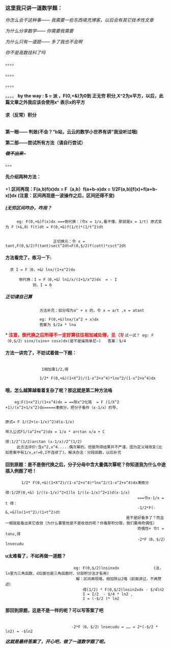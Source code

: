  
 ### 这里我只讲一道数学题：

*你怎么会干这种事—— 我需要一些东西填充博客，以后会有其它技术性文章*

*为什么分享数学—— 你需要我需要*

*为什么只有一道题—— 多了我也不会啊*

*你不是高数挂科了吗*

。。。。

。。。。

。。。。

。。。。
**by the way : $ = 派 ，F(0,+&)为0到 正无穷 积分,X^2为x平方，以后，此篇文章之外我应该会使用x^ 表示x的平方**

#### 求（反常）积分 
```$\int_{0}^{+\propto } \cfrac{1}{x^4-x^2+1}ln\cfrac{x^2}{x^4-x^2+1}\mathrm{d}x$
```
  
  
**第一眼—— 判敛(不会？“b站，云云的数学小世界有讲”我没听过哦)**


**第二部——尝试所有方法（请自行尝试）**


***~~做不出来~~~***


。。。

#### 先介绍两种方法：

*1.**区间再现：F(a,b)f(x)dx = F（a,b）f(a+b-x)dx = 1/2F(a,b)[f(x)+f(a+b-x)]dx  (注意：区间再现是一波操作之后，区间还得不变)**
 

##### (无穷区间咋办，咋用？

```
     eg: F(0,+&)f(x)dx ===倒代换：（令x = 1/x,看不懂，那就是x = 1/t) 原式变为 F（+&,0）f(t)dt = F(0,+&)f(1/t)*(1/t^2)dt


                     正切换元：令 x = tant,F(0,$/2)f(tant)sect^2dt=F(0,$/2)f(cott)*csct^2dt 
```
                     
                     
   #### 方法看完了，练习一下:
   
   ```
     求 I = F（0，+&）lnx/(1+x^2)dx
 
         倒代换：I = F（0,+&）ln1/x/(1+1/x^2)dx  = - I
               则，I = 0
 ```              
  ##### 正切请自己算
               
```               
               方法补充：如分母为a^ + x 的，令 x = a/t ,x = atant
              
               eg: F(0,+&)lnx/(a^2 + x)dx
               答案为 $/2a * lna
```               
               
  ***<span style="color:red"> 注意，倒代换之后所得不一定好算往往相加减处理，见（*1)</span>***
              ``` 试一试？ eg: F（0,$/2）sinx/(sinx+ cosx)dx(是不是操简单尼~)  
                    答案：$/4  ```
               
  #### 方法一讲完了，不妨试着做一下题：
  
```    解：倒代换化简，原式F(0,+&)x^2/(1-x^2+x^4)*ln x^2/(1-x^2+x^4)dx   (X=1/t,这里t = x,没啥关系，为了好看用x,x!=X)
   
                I相加乘1/2,得
                
               1/2* F(0,+&)(1+X^2)/(1-x^2+x^4)*lnx^2/(1-x^2+x^4)dx
 ```
               
  #### 哦，怎么越算越看着复杂了呢？那这就是第二种方法咯
    
  ``` 怎么办呢，先看一人人都做过的题：
      eg:F(1+x^2)/(1+x^4)dx = ==除x^2化简  = F (1/X^2 +1)/(x^2+1/x^2)dx=====凑微分，把分子看作（x-1/x）的导，
      
                                                                          原式= F 1/(2+(x-1/x)^2)d(x-1/x)
                                                                          带入公式F1/(a^2+x^2)dx = 1/a * arctan x/a + C
                                                                          得:1/2^(1/2)arctan (x-1/x)/2^(1/2)
       此方法评价:含x^2,x^4.....偶次幂的。但是所得结果并不严谨，因为定义域改变(比如答案中有1/x,x!=0,I不连续了)。解决办法：分段函数，以后补充
  ```
       
  #### 回到原题：是不是倒代换之后，分子分母中含大量偶次幂呢？你知道我为什么中途插入例题了吧！
  
```    将
       1/2* F(0,+&)(1+X^2)/(1-x^2+x^4)*lnx^2/(1-x^2+x^4)dx凑微分
                                                          得:1/2F(0,+&) 1/((x-1/x)^2+1)ln 1/((x-1/x)^2+1)d(x-1/x)
                                                          ===令x-1/x =  t 得：
                                                          -1/2*F(-&,+&)ln(1+t^2)/(1+t^2)dt
                                                     是不是好看多了？而且一眼就能看出来它收敛（为什么要管他是不是收敛的呢？你看那积分限，我们要用奇偶性）
                                                          奇偶性+ 令t = tanu,得
                                                          -2*F（0，$/2）lnsecudu
```
                                                          
  #### u太难看了，不如再做一道题？
  ```
                                eg: F(0,$/2)lnsinxdx               (注，ln里为三角函数，d后面也是三角函数时，分部积分法才有用)
                                 解：区间再现咯，相加除以2咯（前面讲过，不再赘述）
                                    得(1/2) * F(0,$/2)lnsin2xdx - $/4ln2
                                    I = I/2  - $/4 * ln2 , 
                                    I = (-$/2 )* ln2
  ```                                  
                                    
 #### 那回到原题，这是不是一样的呢？可以写答案了吧
 ```
                           
                              -2*F（0，$/2）lnsecudu = …… = 2*(-$/2 * ln2) = -$ln2
  ```                            
                              
 ***这就是最终答案了，开心吧，做了一道数学题了呢。***
                                                      
                                                                          
                                                                          
                                                                          
   
               
              
               
               
                     
     
  

